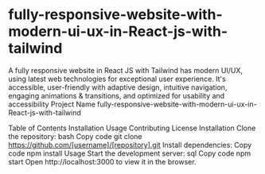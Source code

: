 # fully-responsive-website-with-modern-ui-ux-in-React-js-with-tailwind
A fully responsive website in React JS with Tailwind has modern UI/UX, using latest web technologies for exceptional user experience. It's accessible, user-friendly with adaptive design, intuitive navigation, engaging animations &amp; transitions, and optimized for usability and accessibility
Project Name
fully-responsive-website-with-modern-ui-ux-in-React-js-with-tailwind



Table of Contents
Installation
Usage
Contributing
License
Installation
Clone the repository:
bash
Copy code
git clone https://github.com/[username]/[repository].git
Install dependencies:
Copy code
npm install
Usage
Start the development server:
sql
Copy code
npm start
Open http://localhost:3000 to view it in the browser.


